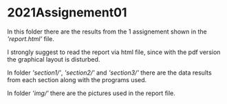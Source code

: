 # 2021Assignement01

In this folder there are the results from the 1 assignement shown in the *'report.html'* file.

I strongly suggest to read the report via html file, since with the pdf version the graphical layout is disturbed.

In folder *'section1/'*, *'section2/'* and *'section3/'* there are the data results from each section along with the programs used.

In folder *'img/'* there are the pictures used in the report file.
